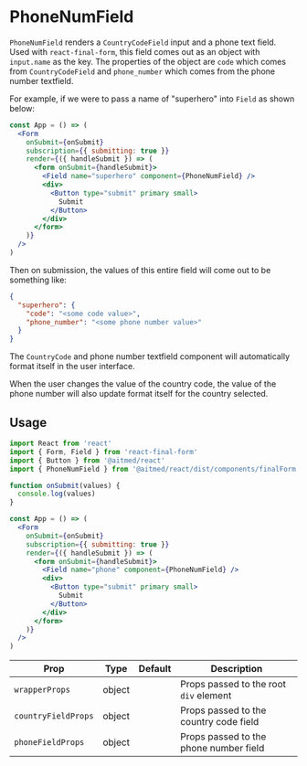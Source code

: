 # PhoneNumField

`PhoneNumField` renders a `CountryCodeField` input and a phone text field. Used with `react-final-form`, this field comes out as an object with `input.name` as the key. The properties of the object are `code` which comes from `CountryCodeField` and `phone_number` which comes from the phone number textfield.

For example, if we were to pass a name of "superhero" into `Field` as shown below:

```jsx
const App = () => (
  <Form
    onSubmit={onSubmit}
    subscription={{ submitting: true }}
    render={({ handleSubmit }) => (
      <form onSubmit={handleSubmit}>
        <Field name="superhero" component={PhoneNumField} />
        <div>
          <Button type="submit" primary small>
            Submit
          </Button>
        </div>
      </form>
    )}
  />
)
```

Then on submission, the values of this entire field will come out to be something like:

```json
{
  "superhero": {
    "code": "<some code value>",
    "phone_number": "<some phone number value>"
  }
}
```

The `CountryCode` and phone number textfield component will automatically format itself in the user interface.

When the user changes the value of the country code, the value of the phone number will also update format itself for the country selected.

## Usage

```jsx
import React from 'react'
import { Form, Field } from 'react-final-form'
import { Button } from '@aitmed/react'
import { PhoneNumField } from '@aitmed/react/dist/components/finalForm'

function onSubmit(values) {
  console.log(values)
}

const App = () => (
  <Form
    onSubmit={onSubmit}
    subscription={{ submitting: true }}
    render={({ handleSubmit }) => (
      <form onSubmit={handleSubmit}>
        <Field name="phone" component={PhoneNumField} />
        <div>
          <Button type="submit" primary small>
            Submit
          </Button>
        </div>
      </form>
    )}
  />
)
```

| Prop                | Type   | Default | Description                            |
| ------------------- | ------ | ------- | -------------------------------------- |
| `wrapperProps`      | object |         | Props passed to the root `div` element |
| `countryFieldProps` | object |         | Props passed to the country code field |
| `phoneFieldProps`   | object |         | Props passed to the phone number field |

